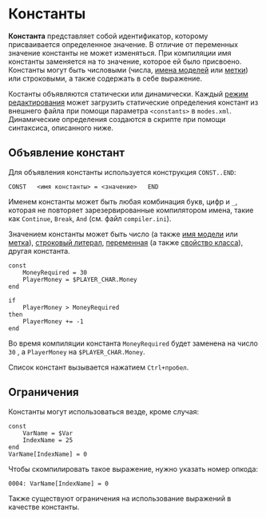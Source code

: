 # Константы

**Константа** представляет собой идентификатор, которому присваивается определенное значение. В отличие от переменных значение константы не может изменяться. При компиляции имя константы заменяется на то значение, которое ей было присвоено. Константы могут быть числовыми \(числа, [имена моделей](data-types.md#imena-modelei) или [метки](data-types.md#metki)\) или строковыми, а также содержать в себе выражение.

Костанты объявляются статически или динамически. Каждый [режим редактирования](../edit-modes/) может загрузить статические определения констант из внешнего файла при помощи параметра `<constants>` в `modes.xml`. Динамические определения создаются в скрипте при помощи синтаксиса, описанного ниже.

## Объявление констант

Для объявления константы используется конструкция `CONST..END`:

`CONST  
    <имя константы> = <значение>  
END`

Именем константы может быть любая комбинация букв, цифр и `_`, которая не повторяет зарезервированные компилятором имена, такие как `Continue`, `Break`, `And` \(см. файл `compiler.ini`\).   
  
Значением константы может быть число \(а также [имя модели](data-types.md#imena-modelei) или [метка](data-types.md#metki)\), [строковый литерал](data-types.md#strokovye-literaly), [переменная](variables.md) \(а также [свойство класса](classes.md#svoistva)\), другая константа.

```text
const
    MoneyRequired = 30
    PlayerMoney = $PLAYER_CHAR.Money
end

if
    PlayerMoney > MoneyRequired
then
    PlayerMoney += -1
end
```

Во время компиляции константа `MoneyRequired` будет заменена на число `30` , а `PlayerMoney` на `$PLAYER_CHAR.Money`.

Список констант вызывается нажатием `Ctrl+пробел`.

## Ограничения

Константы могут использоваться везде, кроме случая:

```text
const
    VarName = $Var
    IndexName = 25
end
VarName[IndexName] = 0
```

Чтобы скомпилировать такое выражение, нужно указать номер опкода:

```text
0004: VarName[IndexName] = 0
```

Также существуют ограничения на использование выражений в качестве константы.

